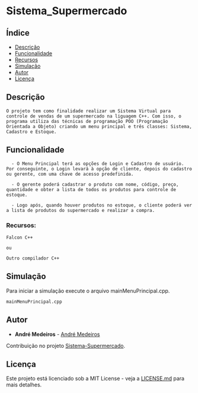# Sistema_Supermercado

## Índice
- [Descrição](#Descrição)
- [Funcionalidade](#Funcionalidade)
- [Recursos](#Recursos)
- [Simulação](#Simulação)
- [Autor](#Autor)
- [Licença](#Licença)

## Descrição

```
O projeto tem como finalidade realizar um Sistema Virtual para controle de vendas de um supermercado na liguagem C++. Com isso, o programa utiliza das técnicas de programação POO (Programação Orientada a Objeto) criando um menu principal e três classes: Sistema, Cadastro e Estoque.
```

## Funcionalidade

```
  - O Menu Principal terá as opções de Login e Cadastro de usuário. Por conseguinte, o Login levará à opção de cliente, depois do cadastro ou gerente, com uma chave de acesso predefinida.

  - O gerente poderá cadastrar o produto com nome, código, preço, quantidade e obter a lista de todos os produtos para controle de estoque.

  - Logo após, quando houver produtos no estoque, o cliente poderá ver a lista de produtos do supermercado e realizar a compra.
```

### Recursos:

```
Falcon C++

ou

Outro compilador C++
```

## Simulação

Para iniciar a simulação execute o arquivo mainMenuPrincipal.cpp.

```
mainMenuPrincipal.cpp
```

## Autor

* **André Medeiros** - [André Medeiros](https://github.com/andreemedeiros)

Contribuição no projeto [Sistema-Supermercado](https://github.com/andreemedeiros/Sistema-Supermercado/graphs/contributors).

## Licença

Este projeto está licenciado sob a MIT License - veja a [LICENSE.md](LICENSE.md) para mais detalhes.
